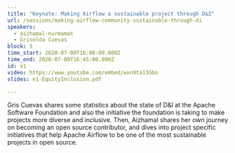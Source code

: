 ```yaml
---
title: "Keynote: Making Airflow a sustainable project through D&I"
url: /sessions/making-airflow-community-sustainable-through-di
speakers:
  - aizhamal-nurmamat
  - Griselda Cuevas
block: 5
time_start: 2020-07-09T16:00:00.000Z
time_end: 2020-07-09T16:45:00.000Z
id: e1
video: https://www.youtube.com/embed/wxn9ta13Gbo
slides: e1-EquityInclusion.pdf

---
```


Gris Cuevas shares some statistics about the state of D&I at the Apache Software Foundation and also the initiative the foundation is taking to make projects more diverse and inclusive. Then, Aizhamal shares her own journey on becoming an open source contributor, and dives into project specific initiatives that help Apache Airflow to be one of the most sustainable projects in open source.
